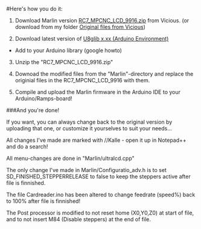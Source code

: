 #Here's how you do it:

1. Download Marlin version [RC7_MPCNC_LCD_9916.zip](http://www.vicious1.com/wp-content/uploads/2015/12/RC7_MPCNC_LCD_9916.zip) from Vicious. (or download from my folder [Original files from Vicious](https://github.com/klalle/Marlin_RC7_LCD_Customization/tree/master/Origial%20files%20from%20Vicious))

2. Download latest version of [U8glib x.xx (Arduino Environment)](https://code.google.com/archive/p/u8glib/downloads)
  * Add to your Arduino library (google howto)

3. Unzip the "RC7_MPCNC_LCD_9916.zip"

4. Downoad the modified files from the "Marlin"-directory and replace the originial files in the RC7_MPCNC_LCD_9916 with them.

5. Compile and upload the Marlin firmware in the Arduino IDE to your Arduino/Ramps-board!

###And you're done!


If you want, you can always change back to the original version by uploading that one, or customize it yourselves to suit your needs...

All changes I've made are marked with //Kalle - open it up in Notepad++ and do a search!

All menu-changes are done in "Marlin/ultralcd.cpp"

The only change I've made in Marlin/Configuratio_adv.h is to set SD_FINISHED_STEPPERRELEASE to false to keep the steppers active after file is finnished.

The file Cardreader.ino has been altered to change feedrate (speed%) back to 100% after file is finnished! 

The Post processor is modified to not reset home (X0,Y0,Z0) at start of file, and to not insert M84 (Disable steppers) at the end of file.
